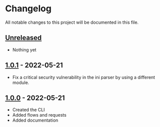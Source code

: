 # Changelog

All notable changes to this project will be documented in this file.

## [Unreleased]

- Nothing yet

## [1.0.1] - 2022-05-21

- Fix a critical security vulnerability in the ini parser by using a different
  module.

## [1.0.0] - 2022-05-21

- Created the CLI
- Added flows and requests
- Added documentation

[Unreleased]: https://github.com/SiddharthShyniben/req/compare/v1.0.1...HEAD
[1.0.1]: https://github.com/SiddharthShyniben/req/compare/v1.0.0...v1.0.1
[1.0.0]: https://github.com/SiddharthShyniben/req/releases/tag/v1.0.0
